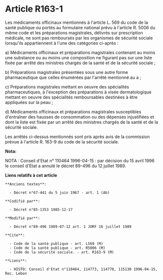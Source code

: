 # Article R163-1

Les médicaments officinaux mentionnés à l'article L. 569 du code de la santé publique ou portés au formulaire national prévu
à l'article R. 5006 du même code et les préparations magistrales, délivrés sur prescription médicale, ne sont pas remboursés
par les organismes de sécurité sociale lorsqu'ils appartiennent à l'une des catégories ci-après :

a) Médicaments officinaux et préparations magistrales contenant au moins une substance ou au moins une composition ne
figurant pas sur une liste fixée par arrêté des ministres chargés de la santé et de la sécurité sociale ;

b) Préparations magistrales présentées sous une autre forme pharmaceutique que celles énumérées par l'arrêté mentionné au a ;

c) Préparations magistrales mettant en oeuvre des spécialités pharmaceutiques, à l'exception des préparations à visée
dermatologique mettant en oeuvre des spécialités remboursables destinées à être appliquées sur la peau ;

d) Médicaments officinaux et préparations magistrales susceptibles d'entraîner des hausses de consommation ou des dépenses
injustifiées et dont la liste est fixée par un arrêté des ministres chargés de la santé et de la sécurité sociale.

Les arrêtés ci-dessus mentionnés sont pris après avis de la commission prévue à l'article R. 163-9 du code de la sécurité
sociale.

**Nota:**

NOTA : Conseil d'Etat n° 110464 1996-04-15 : par décision du 15 avril 1996 le conseil d'Etat a annulé le décret 89-496 du 12
juillet 1989.

**Liens relatifs à cet article**

	**Anciens textes**:

	  - Décret n°67-441 du 5 juin 1967 - art. 1 (Ab)

	**Codifié par**:

	  - Décret n°85-1353 1985-12-17

	**Modifié par**:

	  - Décret n°89-496 1989-07-12 art. 1 JORF 16 juillet 1989

	**Cite**:

	  - Code de la santé publique - art. L569 (M)
	  - Code de la santé publique - art. R5006 (M)
	  - Code de la sécurité sociale. - art. R163-9 (M)

	**Liens**:

	  - HISTO: Conseil d'Etat n°110464, 114773, 114778, 115130 1996-04-15, Rec. Lebon
